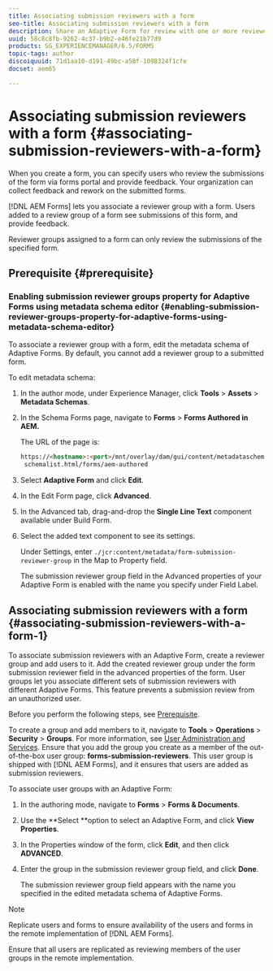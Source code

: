 ```yaml
---
title: Associating submission reviewers with a form
seo-title: Associating submission reviewers with a form
description: Share an Adaptive Form for review with one or more reviewers.
uuid: 58c8c8fb-9262-4c37-b9b2-e46fe21b77d9
products: SG_EXPERIENCEMANAGER/6.5/FORMS
topic-tags: author
discoiquuid: 71d1aa10-d191-49bc-a50f-1098324f1cfe
docset: aem65

---
```


# Associating submission reviewers with a form {#associating-submission-reviewers-with-a-form}

When you create a form, you can specify users who review the submissions of the form via forms portal and provide feedback. Your organization can collect feedback and rework on the submitted forms.

[!DNL AEM Forms] lets you associate a reviewer group with a form. Users added to a review group of a form see submissions of this form, and provide feedback.

Reviewer groups assigned to a form can only review the submissions of the specified form.

## Prerequisite {#prerequisite}

### Enabling submission reviewer groups property for Adaptive Forms using metadata schema editor {#enabling-submission-reviewer-groups-property-for-adaptive-forms-using-metadata-schema-editor}

To associate a reviewer group with a form, edit the metadata schema of Adaptive Forms. By default, you cannot add a reviewer group to a submitted form.

To edit metadata schema:

1. In the author mode, under Experience Manager, click **Tools** &gt; **Assets** &gt; **Metadata Schemas**.
1. In the Schema Forms page, navigate to **Forms** &gt; **Forms Authored in AEM.**

   The URL of the page is:

   ```html
   https://<hostname>:<port>/mnt/overlay/dam/gui/content/metadataschemaeditor/
    schemalist.html/forms/aem-authored
   ```

1. Select **Adaptive Form** and click **Edit**.
1. In the Edit Form page, click **Advanced**.
1. In the Advanced tab, drag-and-drop the **Single Line Text** component available under Build Form.
1. Select the added text component to see its settings.

   Under Settings, enter `./jcr:content/metadata/form-submission-reviewer-group` in the Map to Property field.

   The submission reviewer group field in the Advanced properties of your Adaptive Form is enabled with the name you specify under Field Label.

## Associating submission reviewers with a form {#associating-submission-reviewers-with-a-form-1}

To associate submission reviewers with an Adaptive Form, create a reviewer group and add users to it. Add the created reviewer group under the form submission reviewer field in the advanced properties of the form.
User groups let you associate different sets of submission reviewers with different Adaptive Forms. This feature prevents a submission review from an unauthorized user.

Before you perform the following steps, see [Prerequisite](adding-reviewers-form.md#prerequisite).

To create a group and add members to it, navigate to **Tools** &gt; **Operations** &gt; **Security** &gt; **Groups**.
For more information, see [User Administration and Services](https://experienceleague.adobe.com/docs/experience-manager-65/administering/security/security.html).
Ensure that you add the group you create as a member of the out-of-the-box user group: **forms-submission-reviewers**. This user group is shipped with [!DNL AEM Forms], and it ensures that users are added as submission reviewers.

To associate user groups with an Adaptive Form:

1. In the authoring mode, navigate to **Forms** &gt; **Forms & Documents**.
1. Use the **Select **option to select an Adaptive Form, and click **View Properties**.
1. In the Properties window of the form, click **Edit**, and then click **ADVANCED**.
1. Enter the group in the submission reviewer group field, and click **Done**.

   The submission reviewer group field appears with the name you specified in the edited metadata schema of Adaptive Forms.

>[!NOTE]
>
>Replicate users and forms to ensure availability of the users and forms in the remote implementation of [!DNL AEM Forms].
>
>Ensure that all users are replicated as reviewing members of the user groups in the remote implementation.

